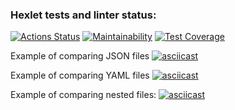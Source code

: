 ### Hexlet tests and linter status:
[![Actions Status](https://github.com/kinddoctor/frontend-project-46/workflows/hexlet-check/badge.svg)](https://github.com/kinddoctor/frontend-project-46/actions)
[![Maintainability](https://api.codeclimate.com/v1/badges/d14bbbf7ccaf6a2f040c/maintainability)](https://codeclimate.com/github/kinddoctor/frontend-project-46/maintainability)
[![Test Coverage](https://api.codeclimate.com/v1/badges/d14bbbf7ccaf6a2f040c/test_coverage)](https://codeclimate.com/github/kinddoctor/frontend-project-46/test_coverage)

Example of comparing JSON files
[![asciicast](https://asciinema.org/a/xoT7nNQFFScDKDsZkII2zPBdy)](https://asciinema.org/a/xoT7nNQFFScDKDsZkII2zPBdy)


Example of comparing YAML files
[![asciicast](https://asciinema.org/a/R8C11HskVnrPN67kFoOumnHBe)](https://asciinema.org/a/R8C11HskVnrPN67kFoOumnHBe)


Example of comparing nested files:
[![asciicast](https://asciinema.org/a/Ee4dmJenGJlaYJt4nWItfaP1f)](https://asciinema.org/a/Ee4dmJenGJlaYJt4nWItfaP1f)

